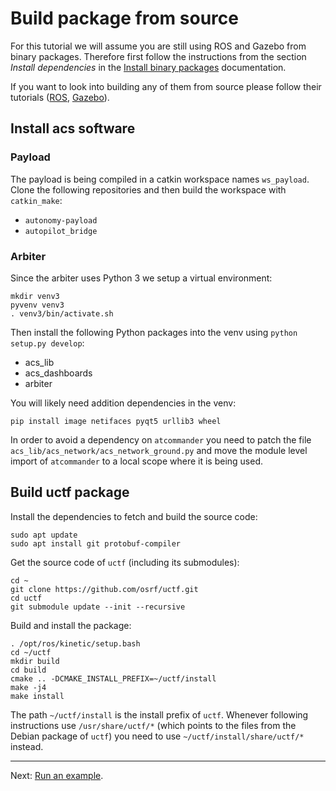 # Build package from source

For this tutorial we will assume you are still using ROS and Gazebo from binary packages.
Therefore first follow the instructions from the section *Install dependencies* in the [Install binary packages](../install_binary.md) documentation.

If you want to look into building any of them from source please follow their tutorials ([ROS](http://wiki.ros.org/kinetic/Installation/Source), [Gazebo](http://gazebosim.org/tutorials?tut=install_from_source)).

## Install acs software

### Payload

The payload is being compiled in a catkin workspace names `ws_payload`.
Clone the following repositories and then build the workspace with `catkin_make`:

* `autonomy-payload`
* `autopilot_bridge`

### Arbiter

Since the arbiter uses Python 3 we setup a virtual environment:

```console
mkdir venv3
pyvenv venv3
. venv3/bin/activate.sh
```

Then install the following Python packages into the venv using `python setup.py develop`:

* acs_lib
* acs_dashboards
* arbiter

You will likely need addition dependencies in the venv:

```console
pip install image netifaces pyqt5 urllib3 wheel
```

In order to avoid a dependency on `atcommander` you need to patch the file
`acs_lib/acs_network/acs_network_ground.py` and move the module level import of
`atcommander` to a local scope where it is being used.

## Build uctf package

Install the dependencies to fetch and build the source code:

```console
sudo apt update
sudo apt install git protobuf-compiler
```

Get the source code of `uctf` (including its submodules):

```console
cd ~
git clone https://github.com/osrf/uctf.git
cd uctf
git submodule update --init --recursive
```

Build and install the package:

```console
. /opt/ros/kinetic/setup.bash
cd ~/uctf
mkdir build
cd build
cmake .. -DCMAKE_INSTALL_PREFIX=~/uctf/install
make -j4
make install
```

The path `~/uctf/install` is the install prefix of `uctf`.
Whenever following instructions use `/usr/share/uctf/*` (which points to the files from the Debian package of `uctf`) you need to use `~/uctf/install/share/uctf/*` instead.

---

Next: [Run an example](../run_example/readme.md).
